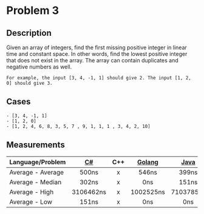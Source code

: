 # Problem 3

## Description
Given an array of integers, find the first missing positive integer in linear time and constant space. In other words, find the lowest positive integer that does not exist in the array. The array can contain duplicates and negative numbers as well.
```
For example, the input [3, 4, -1, 1] should give 2. The input [1, 2, 0] should give 3.
``` 

## Cases
```
- [3, 4, -1, 1]
- [1, 2, 0]
- [1, 2, 4, 6, 8, 3, 5, 7 , 9, 1, 1, 1 , 3, 4, 2, 10]
```


## Measurements
Language/Problem | [C#](https://gist.github.com/DanielHauge/4d372ae9c155a0a7e832bda322fef2ad) | C++ | [Golang](https://gist.github.com/DanielHauge/0a33939dd20145f03b3ff884beea1b71) | [Java](https://gist.github.com/DanielHauge/a405884a7b1b951f65996f54af2c073e) | JavaScript | Kotlin | Python | Ruby | Rust | Scala
-------|:------:|:-------:|:------:|:-------:|:------:|:------:|:------:|:------:|:------:|:------:
Average - Average | 500ns | x | 546ns | 399ns | x | x | x | x | x | x
Average - Median | 302ns | x | 0ns | 151ns | x | x | x | x | x | x
Average - High | 3106462ns | x | 1002525ns | 7103785ns | x | x | x | x | x | x
Average - Low | 151ns | x | 0ns | 0ns | x | x | x | x | x | x
